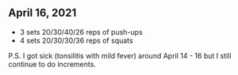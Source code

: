 ## April 16, 2021
- 3 sets 20/30/40/26 reps of push-ups
- 4 sets 20/30/30/36 reps of squats

P.S. I got sick (tonsilitis with mild fever) around April 14 - 16 but I still continue to do increments.
